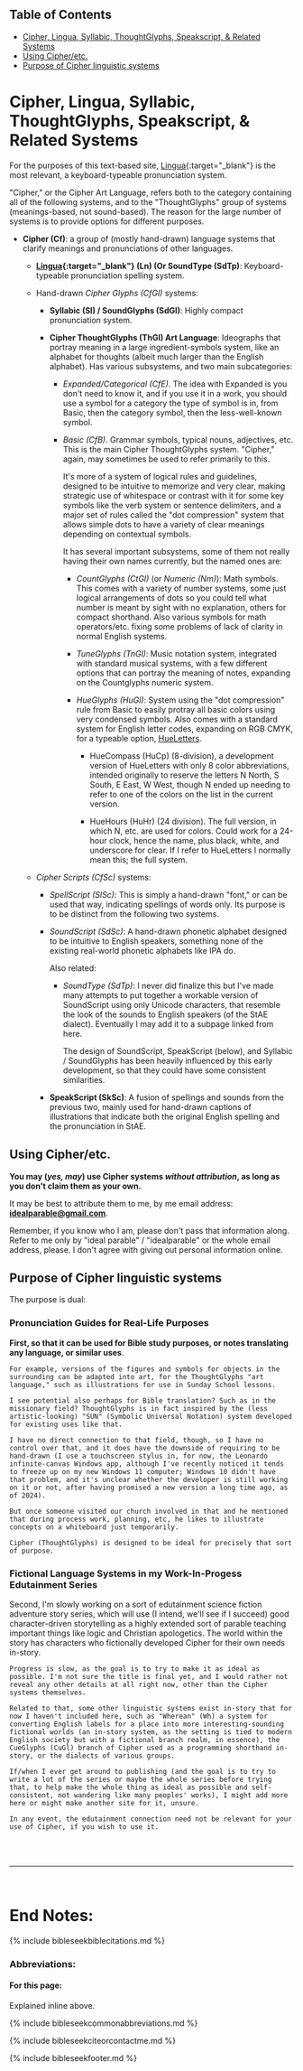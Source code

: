 <head><link rel="stylesheet" href="style.css"></head>

## Table of Contents

- [Cipher, Lingua, Syllabic, ThoughtGlyphs, Speakscript, & Related Systems](#cipher-lingua-syllabic-thoughtglyphs-speakscript--related-systems)
- [Using Cipher/etc.](#using-cipheretc)
- [Purpose of Cipher linguistic systems](#purpose-of-cipher-linguistic-systems)

# Cipher, Lingua, Syllabic, ThoughtGlyphs, Speakscript, & Related Systems
For the purposes of this text-based site, [Lingua](Lingua){:target="_blank"} is the most relevant, a keyboard-typeable pronunciation system.

"Cipher," or the Cipher Art Language, refers both to the category containing all of the following systems, and to the "ThoughtGlyphs" group of systems (meanings-based, not sound-based). The reason for the large number of systems is to provide options for different purposes.

- **Cipher (Cf)**: a group of (mostly hand-drawn) language systems that clarify meanings and pronunciations of other languages.

  - **[Lingua](Lingua){:target="_blank"} (Ln) (Or SoundType (SdTp)**: Keyboard-typeable pronunciation spelling system.

  - Hand-drawn *Cipher Glyphs (CfGl)* systems:

    - **Syllabic (Sl) / SoundGlyphs (SdGl)**: Highly compact pronunciation system.

    - **Cipher ThoughtGlyphs (ThGl) Art Language**: Ideographs that portray meaning in a large ingredient-symbols system, like an alphabet for thoughts (albeit much larger than the English alphabet). Has various subsystems, and two main subcategories:

      - *Expanded/Categorical (CfE)*. The idea with Expanded is you don't need to know it, and if you use it in a work, you should use a symbol for a category the type of symbol is in, from Basic, then the category symbol, then the less-well-known symbol.

      - *Basic (CfB)*. Grammar symbols, typical nouns, adjectives, etc. This is the main Cipher ThoughtGlyphs system. "Cipher," again, may sometimes be used to refer primarily to this.
      
        It's more of a system of logical rules and guidelines, designed to be intuitive to memorize and very clear, making strategic use of whitespace or contrast with it for some key symbols like the verb system or sentence delimiters, and a major set of rules called the "dot compression" system that allows simple dots to have a variety of clear meanings depending on contextual symbols.
        
        It has several important subsystems, some of them not really having their own names currently, but the named ones are:

        - *CountGlyphs (CtGl)* (or *Numeric (Nm)*): Math symbols. This comes with a variety of number systems, some just logical arrangements of dots so you could tell what number is meant by sight with no explanation, others for compact shorthand. Also various symbols for math operators/etc. fixing some problems of lack of clarity in normal English systems.

        - *TuneGlyphs (TnGl)*: Music notation system, integrated with standard musical systems, with a few different options that can portray the meaning of notes, expanding on the Countglyphs numeric system.

        - *HueGlyphs (HuGl)*: System using the "dot compression" rule from Basic to easily protray all basic colors using very condensed symbols. Also comes with a standard system for English letter codes, expanding on RGB CMYK, for a typeable option, [HueLetters](HueLetters).

          - HueCompass (HuCp) (8-division), a development version of HueLetters with only 8 color abbreviations, intended originally to reserve the letters N North, S South, E East, W West, though N ended up needing to refer to one of the colors on the list in the current version.

          - HueHours (HuHr) (24 division). The full version, in which N, etc. are used for colors. Could work for a 24-hour clock, hence the name, plus black, white, and underscore for clear. If I refer to HueLetters I normally mean this; the full system.

  - *Cipher Scripts (CfSc)* systems:

    - *SpellScript (SlSc)*: This is simply a hand-drawn "font," or can be used that way, indicating spellings of words only. Its purpose is to be distinct from the following two systems.

    - *SoundScript (SdSc)*: A hand-drawn phonetic alphabet designed to be intuitive to English speakers, something none of the existing real-world phonetic alphabets like IPA do.

      Also related:

      - *SoundType (SdTp)*: I never did finalize this but I've made many attempts to put together a workable version of SoundScript using only Unicode characters, that resemble the look of the sounds to English speakers (of the StAE dialect). Eventually I may add it to a subpage linked from here.
      
        The design of SoundScript, SpeakScript (below), and Syllabic / SoundGlyphs has been heavily influenced by this early development, so that they could have some consistent similarities.

    - **SpeakScript (SkSc)**: A fusion of spellings and sounds from the previous two, mainly used for hand-drawn captions of illustrations that indicate both the original English spelling and the pronunciation in StAE.

        


## Using Cipher/etc.

**You may (<i>yes, may</i>) use Cipher systems <i>without attribution</i>, as long as you don't claim them as your own.**

It may be best to attribute them to me, by me email address: <a href="mailto:idealparable@gmail.com"><b>idealparable@gmail.com</b></a>.

Remember, if you know who I am, please don't pass that information along. Refer to me only by "ideal parable" / "idealparable" or the whole email address, please. I don't agree with giving out personal information online.

## Purpose of Cipher linguistic systems

The purpose is dual:

### Pronunciation Guides for Real-Life Purposes

**First, so that it can be used for Bible study purposes, or notes translating any language, or similar uses**.

    For example, versions of the figures and symbols for objects in the surrounding can be adapted into art, for the ThoughtGlyphs "art language," such as illustrations for use in Sunday School lessons.

    I see potential also perhaps for Bible translation? Such as in the missionary field? ThoughtGlyphs is in fact inspired by the (less artistic-looking) "SUN" (Symbolic Universal Notation) system developed for existing uses like that.
  
    I have no direct connection to that field, though, so I have no control over that, and it does have the downside of requiring to be hand-drawn (I use a touchscreen stylus in, for now, the Leonardo infinite-canvas Windows app, although I've recently noticed it tends to freeze up on my new Windows 11 computer; Windows 10 didn't have that problem, and it's unclear whether the developer is still working on it or not, after having promised a new version a long time ago, as of 2024).
  
    But once someone visited our church involved in that and he mentioned that during process work, planning, etc, he likes to illustrate concepts on a whiteboard just temporarily.
  
    Cipher (ThoughtGlyphs) is designed to be ideal for precisely that sort of purpose.

### Fictional Language Systems in my Work-In-Progess Edutainment Series

Second, I'm slowly working on a sort of edutainment science fiction adventure story series, which will use (I intend, we'll see if I succeed) good character-driven storytelling as a highly extended sort of parable teaching important things like logic and Christian apologetics. The world within the story has characters who fictionally developed Cipher for their own needs in-story.

    Progress is slow, as the goal is to try to make it as ideal as possible. I'm not sure the title is final yet, and I would rather not reveal any other details at all right now, other than the Cipher systems themselves.

    Related to that, some other linguistic systems exist in-story that for now I haven't included here, such as "Wherean" (Wh) a system for converting English labels for a place into more interesting-sounding fictional worlds (an in-story system, as the setting is tied to modern English society but with a fictional branch realm, in essence), the CueGlyphs (CuGl) branch of Cipher used as a programming shorthand in-story, or the dialects of various groups.
  
    If/when I ever get around to publishing (and the goal is to try to write a lot of the series or maybe the whole series before trying that, to help make the whole thing as ideal as possible and self-consistent, not wandering like many peoples' works), I might add more here or might make another site for it, unsure.

    In any event, the edutainment connection need not be relevant for your use of Cipher, if you wish to use it.



<br>
<br>

---

<br>

# End Notes:

{% include bibleseekbiblecitations.md %}

### Abbreviations:

#### For this page:

Explained inline above.

{% include bibleseekcommonabbreviations.md %}

{% include bibleseekciteorcontactme.md %}

{% include bibleseekfooter.md %}